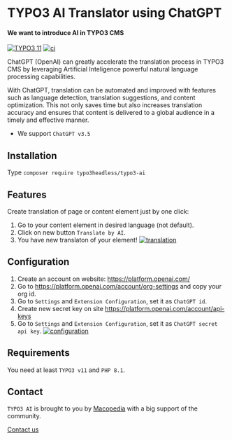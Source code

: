 # TYPO3 AI Translator using ChatGPT
#### We want to introduce AI in TYPO3 CMS


[![TYPO3 11](https://img.shields.io/badge/TYPO3-11-orange.svg)](https://get.typo3.org/version/11)
[![ci](https://github.com/TYPO3-Headless/typo3_ai/actions/workflows/ci.yml/badge.svg)](https://github.com/TYPO3-Headless/typo3_ai/actions/workflows)

ChatGPT (OpenAI) can greatly accelerate the translation process in TYPO3 CMS by leveraging Artificial Inteligence powerful natural language processing capabilities.

With ChatGPT, translation can be automated and improved with features such as language detection, translation suggestions, and content optimization.
This not only saves time but also increases translation accuracy and ensures that content is delivered to a global audience in a timely and effective manner.

- We support `ChatGPT v3.5`


## Installation
Type `composer require typo3headless/typo3-ai`

## Features
Create translation of page or content element just by one click:
1. Go to your content element in desired language (not default).
2. Click on new button `Translate by AI`.
3. You have new translaton of your element!
[![translation](https://github.com/TYPO3-Headless/typo3_ai/blob/main/Resources/Public/Image/example.png)](https://github.com/TYPO3-Headless/typo3_ai)


## Configuration
1. Create an account on website: https://platform.openai.com/
2. Go to https://platform.openai.com/account/org-settings and copy your org id.
3. Go to `Settings` and `Extension Configuration`, set it as `ChatGPT id`.
4. Create new secret key on site https://platform.openai.com/account/api-keys
5. Go to `Settings` and `Extension Configuration`, set it as `ChatGPT secret api key`.
[![configuration](https://github.com/TYPO3-Headless/typo3_ai/blob/main/Resources/Public/Image/configuration.png)](https://github.com/TYPO3-Headless/typo3_ai)

## Requirements
You need at least `TYPO3 v11` and `PHP 8.1`.
## Contact
`TYPO3 AI` is brought to you by [Macopedia](https://macopedia.com/) with a big support of the community.

[Contact us](https://macopedia.com/contact)
